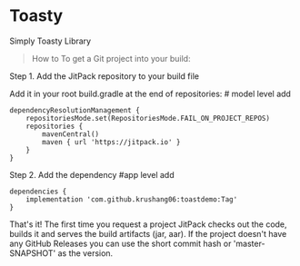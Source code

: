 # Toasty 
Simply Toasty Library 

> How to
To get a Git project into your build:

Step 1. Add the JitPack repository to your build file

Add it in your root build.gradle at the end of repositories: # model level add 

	dependencyResolutionManagement {
		repositoriesMode.set(RepositoriesMode.FAIL_ON_PROJECT_REPOS)
		repositories {
			mavenCentral()
			maven { url 'https://jitpack.io' }
		}
	}

 Step 2. Add the dependency #app level add 

	dependencies {
	    implementation 'com.github.krushang06:toastdemo:Tag'
	}

That's it! The first time you request a project JitPack checks out the code, builds it and serves the build artifacts (jar, aar).
If the project doesn't have any GitHub Releases you can use the short commit hash or 'master-SNAPSHOT' as the version.
